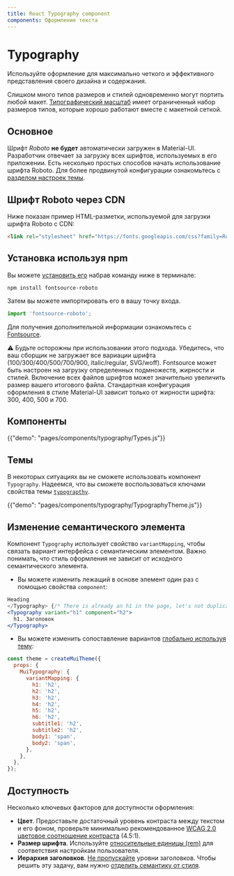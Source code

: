 ```yaml
---
title: React Typography component
components: Оформление текста
---
```


# Typography

<p class="description">Используйте оформление для максимально четкого и эффективного представления своего дизайна и содержания.</p>

Слишком много типов размеров и стилей одновременно могут портить любой макет. [Типографический масштаб](https://material.io/design/typography/#type-scale) имеет ограниченный набор размеров типов, которые хорошо работают вместе с макетной сеткой.

## Основное

Шрифт *Roboto* **не будет** автоматически загружен в Material-UI. Разработчик отвечает за загрузку всех шрифтов, используемых в его приложении. Есть несколько простых способов начать использование шрифта Roboto. Для более продвинутой конфигурации ознакомьтесь с [разделом настроек темы](/customization/typography/).

## Шрифт Roboto через CDN

Ниже показан пример HTML-разметки, используемой для загрузки шрифта Roboto с CDN:

```html
<link rel="stylesheet" href="https://fonts.googleapis.com/css?family=Roboto:300,400,500,700&display=swap" />
```

## Установка используя npm

Вы можете [установить его](https://www.npmjs.com/package/fontsource-roboto) набрав команду ниже в терминале:

`npm install fontsource-roboto`

Затем вы можете импортировать его в вашу точку входа.

```js
import 'fontsource-roboto';
```

Для получения дополнительной информации ознакомьтесь с [Fontsource](https://github.com/DecliningLotus/fontsource/blob/master/packages/roboto/README.md).

⚠️ Будьте осторожны при использовании этого подхода. Убедитесь, что ваш сборщик не загружает все вариации шрифта (100/300/400/500/700/900, italic/regular, SVG/woff). Fontsource может быть настроен на загрузку определенных подмножеств, жирности и стилей. Включение всех файлов шрифтов может значительно увеличить размер вашего итогового файла. Стандартная конфигурация оформления в стиле Material-UI зависит только от жирности шрифта: 300, 400, 500 и 700.

## Компоненты

{{"demo": "pages/components/typography/Types.js"}}

## Темы

В некоторых ситуациях вы не сможете использовать компонент `Typography`. Надеемся, что вы сможете воспользоваться ключами свойства темы [`typograpthy`](/customization/default-theme/?expand-path=$.typography).

{{"demo": "pages/components/typography/TypographyTheme.js"}}

## Изменение семантического элемента

Компонент `Typography` использует свойство `variantMapping`, чтобы связать вариант интерфейса с семантическим элементом. Важно понимать, что стиль оформления не зависит от исходного семантического элемента.

- Вы можете изменить лежащий в основе элемент один раз с помощью свойства `component`:

```jsx
Heading
</Typography> {/* There is already an h1 in the page, let's not duplicate it. */}
<Typography variant="h1" component="h2">
  h1. Заголовок
</Typography>
```

- Вы можете изменить сопоставление вариантов [глобально используя тему](/customization/globals/#default-props):

```js
const theme = createMuiTheme({
  props: {
    MuiTypography: {
      variantMapping: {
        h1: 'h2',
        h2: 'h2',
        h3: 'h2',
        h4: 'h2',
        h5: 'h2',
        h6: 'h2',
        subtitle1: 'h2',
        subtitle2: 'h2',
        body1: 'span',
        body2: 'span',
      },
    },
  },
});
```

## Доступность

Несколько ключевых факторов для доступности оформления:

- **Цвет**. Предоставьте достаточный уровень контраста между текстом и его фоном, проверьте минимально рекомендованное [WCAG 2.0 цветовое соотношение контраста](https://www.w3.org/TR/UNDERSTANDING-WCAG20/visual-audio-contrast-contrast.html) (4.5:1).
- **Размер шрифта**. Используйте [относительные единицы (rem)](/customization/typography/#font-size) для соответствия настройкам пользователя.
- **Иерархия заголовков**. [Не пропускайте](https://www.w3.org/WAI/tutorials/page-structure/headings/) уровни заголовков. Чтобы решить эту задачу, вам нужно [отделить семантику от стиля](#changing-the-semantic-element).